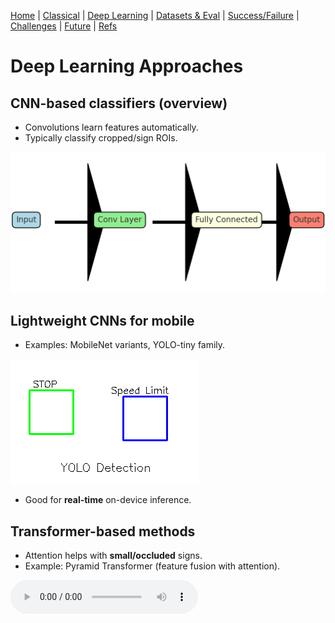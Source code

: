 [Home](index.md) | [Classical](classical.md) | [Deep Learning](deep-learning.md) | [Datasets & Eval](datasets.md) | [Success/Failure](successes-failures.md) | [Challenges](challenges.md) | [Future](future.md) | [Refs](bibliography.md)


# Deep Learning Approaches

## CNN-based classifiers (overview)
- Convolutions learn features automatically.
- Typically classify cropped/sign ROIs.

![CNN Architecture](assets/images/cnn-architecture.png)  


## Lightweight CNNs for mobile
- Examples: MobileNet variants, YOLO-tiny family.

![YOLO Detection](assets/images/yolo-detection.png)  


- Good for **real-time** on-device inference.

## Transformer-based methods
- Attention helps with **small/occluded** signs.
- Example: Pyramid Transformer (feature fusion with attention).

<audio controls src="assets/audio/deep.mp3">Your browser does not support audio.</audio>
